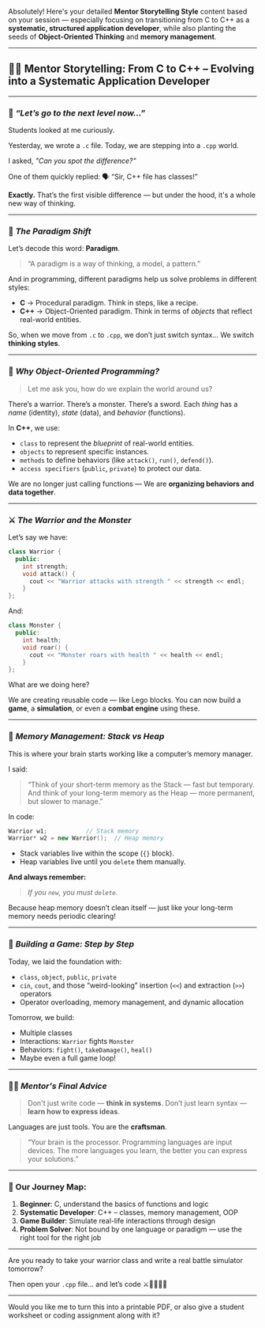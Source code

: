 Absolutely! Here's your detailed **Mentor Storytelling Style** content based on your session — especially focusing on transitioning from C to C++ as a **systematic, structured application developer**, while also planting the seeds of **Object-Oriented Thinking** and **memory management**.

---

## 👨‍🏫 Mentor Storytelling: **From C to C++ – Evolving into a Systematic Application Developer**

---

### 🔧 *“Let’s go to the next level now…”*

Students looked at me curiously.

Yesterday, we wrote a `.c` file. Today, we are stepping into a `.cpp` world.

I asked, *"Can you spot the difference?"*

One of them quickly replied:
🗣️ “Sir, C++ file has classes!”

**Exactly.**
That’s the first visible difference — but under the hood, it's a whole new way of thinking.

---

### 🧠 *The Paradigm Shift*

Let’s decode this word: **Paradigm**.

> “A paradigm is a way of thinking, a model, a pattern.”

And in programming, different paradigms help us solve problems in different styles:

* **C** → Procedural paradigm. Think in steps, like a recipe.
* **C++** → Object-Oriented paradigm. Think in terms of *objects* that reflect real-world entities.

So, when we move from `.c` to `.cpp`, we don’t just switch syntax…
We switch **thinking styles**.

---

### 🏹 *Why Object-Oriented Programming?*

> Let me ask you, how do we explain the world around us?

There’s a warrior. There’s a monster. There’s a sword.
Each *thing* has a *name* (identity), *state* (data), and *behavior* (functions).

In **C++**, we use:

* `class` to represent the *blueprint* of real-world entities.
* `objects` to represent specific instances.
* `methods` to define behaviors (like `attack()`, `run()`, `defend()`).
* `access specifiers` (`public`, `private`) to protect our data.

We are no longer just calling functions —
We are **organizing behaviors and data together**.

---

### ⚔️ *The Warrior and the Monster*

Let’s say we have:

```cpp
class Warrior {
  public:
    int strength;
    void attack() {
      cout << "Warrior attacks with strength " << strength << endl;
    }
};
```

And:

```cpp
class Monster {
  public:
    int health;
    void roar() {
      cout << "Monster roars with health " << health << endl;
    }
};
```

What are we doing here?

We are creating reusable code — like Lego blocks.
You can now build a **game**, a **simulation**, or even a **combat engine** using these.

---

### 💾 *Memory Management: Stack vs Heap*

This is where your brain starts working like a computer’s memory manager.

I said:

> “Think of your short-term memory as the Stack — fast but temporary.
> And think of your long-term memory as the Heap — more permanent, but slower to manage.”

In code:

```cpp
Warrior w1;           // Stack memory
Warrior* w2 = new Warrior();  // Heap memory
```

* Stack variables live within the scope (`{}` block).
* Heap variables live until you `delete` them manually.

**And always remember:**

> *If you `new`, you must `delete`.*

Because heap memory doesn’t clean itself — just like your long-term memory needs periodic clearing!

---

### 🧱 *Building a Game: Step by Step*

Today, we laid the foundation with:

* `class`, `object`, `public`, `private`
* `cin`, `cout`, and those “weird-looking” insertion (`<<`) and extraction (`>>`) operators
* Operator overloading, memory management, and dynamic allocation

Tomorrow, we build:

* Multiple classes
* Interactions: `Warrior` fights `Monster`
* Behaviors: `fight()`, `takeDamage()`, `heal()`
* Maybe even a full game loop!

---

### 🧙‍♂️ *Mentor's Final Advice*

> Don't just write code — **think in systems**.
> Don’t just learn syntax — **learn how to express ideas**.

Languages are just tools. You are the **craftsman**.

> “Your brain is the processor. Programming languages are input devices.
> The more languages you learn, the better you can express your solutions.”

---

### 🎯 Our Journey Map:

1. **Beginner**: C, understand the basics of functions and logic
2. **Systematic Developer**: C++ – classes, memory management, OOP
3. **Game Builder**: Simulate real-life interactions through design
4. **Problem Solver**: Not bound by one language or paradigm — use the right tool for the right job

---

Are you ready to take your warrior class and write a real battle simulator tomorrow?

Then open your `.cpp` file… and let’s code ⚔️👩‍💻👨‍💻

---

Would you like me to turn this into a printable PDF, or also give a student worksheet or coding assignment along with it?
